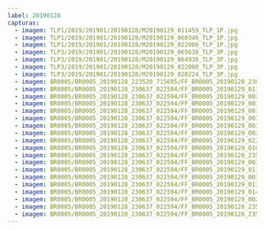 ```yaml
---
label: 20190128
capturas:
  - imagem: TLP1/2019/201901/20190128/M20190129_011459_TLP_1P.jpg
  - imagem: TLP1/2019/201901/20190128/M20190129_060346_TLP_1P.jpg
  - imagem: TLP1/2019/201901/20190128/M20190129_022000_TLP_1P.jpg
  - imagem: TLP3/2019/201901/20190128/M20190129_065638_TLP_3P.jpg
  - imagem: TLP3/2019/201901/20190128/M20190129_064936_TLP_3P.jpg
  - imagem: TLP3/2019/201901/20190128/M20190129_022000_TLP_3P.jpg
  - imagem: TLP3/2019/201901/20190128/M20190129_020224_TLP_3P.jpg
  - imagem: BR0005/BR0005_20190128_223520_715695/FF_BR0005_20190128_230115_737_0037888.fits_maxpixel.jpg
  - imagem: BR0005/BR0005_20190128_230637_022594/FF_BR0005_20190129_011054_574_0083200.fits_maxpixel.jpg
  - imagem: BR0005/BR0005_20190128_230637_022594/FF_BR0005_20190129_002857_447_0035328.fits_maxpixel.jpg
  - imagem: BR0005/BR0005_20190128_230637_022594/FF_BR0005_20190129_003024_266_0037120.fits_maxpixel.jpg
  - imagem: BR0005/BR0005_20190128_230637_022594/FF_BR0005_20190129_001457_586_0018432.fits_maxpixel.jpg
  - imagem: BR0005/BR0005_20190128_230637_022594/FF_BR0005_20190129_003013_322_0036864.fits_maxpixel.jpg
  - imagem: BR0005/BR0005_20190128_230637_022594/FF_BR0005_20190129_003035_445_0037376.fits_maxpixel.jpg
  - imagem: BR0005/BR0005_20190128_230637_022594/FF_BR0005_20190129_002707_399_0033280.fits_maxpixel.jpg
  - imagem: BR0005/BR0005_20190128_230637_022594/FF_BR0005_20190129_022054_269_0161536.fits_maxpixel.jpg
  - imagem: BR0005/BR0005_20190128_230637_022594/FF_BR0005_20190129_010630_474_0078336.fits_maxpixel.jpg
  - imagem: BR0005/BR0005_20190128_230637_022594/FF_BR0005_20190128_235637_535_0005888.fits_maxpixel.jpg
  - imagem: BR0005/BR0005_20190128_230637_022594/FF_BR0005_20190129_003002_730_0036608.fits_maxpixel.jpg
  - imagem: BR0005/BR0005_20190128_230637_022594/FF_BR0005_20190129_011103_867_0083456.fits_maxpixel.jpg
  - imagem: BR0005/BR0005_20190128_230637_022594/FF_BR0005_20190129_003956_543_0048128.fits_maxpixel.jpg
  - imagem: BR0005/BR0005_20190128_230637_022594/FF_BR0005_20190129_011033_115_0082944.fits_maxpixel.jpg
  - imagem: BR0005/BR0005_20190128_230637_022594/FF_BR0005_20190129_014429_770_0120576.fits_maxpixel.jpg
  - imagem: BR0005/BR0005_20190128_230637_022594/FF_BR0005_20190129_002634_556_0032512.fits_maxpixel.jpg
  - imagem: BR0005/BR0005_20190128_230637_022594/FF_BR0005_20190128_235141_071_0004352.fits_maxpixel.jpg
  - imagem: BR0005/BR0005_20190128_230637_022594/FF_BR0005_20190128_235152_374_0004608.fits_maxpixel.jpg
---
```

